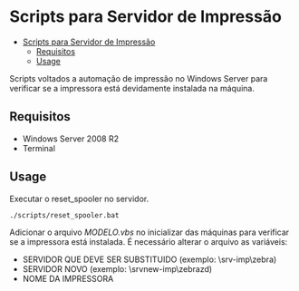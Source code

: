 # Scripts para Servidor de Impressão

<!-- TOC -->

- [Scripts para Servidor de Impressão](#scripts-para-servidor-de-impress%C3%A3o)
  - [Requisitos](#requisitos)
  - [Usage](#usage)

<!-- /TOC -->

Scripts voltados a automação de impressão no Windows Server para verificar se a impressora está devidamente instalada na máquina.

## Requisitos
- Windows Server 2008 R2
- Terminal

## Usage

Executar o reset_spooler no servidor.

```bash
./scripts/reset_spooler.bat
```

Adicionar o arquivo *MODELO.vbs* no inicializar das máquinas para verificar se a impressora está instalada. É necessário alterar o arquivo as variáveis:

- SERVIDOR QUE DEVE SER SUBSTITUIDO (exemplo: \\srv-imp\zebra)
- SERVIDOR NOVO (exemplo: \\srvnew-imp\zebrazd)
- NOME DA IMPRESSORA